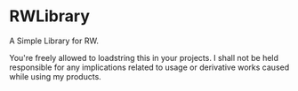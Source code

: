 # RWLibrary
A Simple Library for RW.

You're freely allowed to loadstring this in your projects. I shall not be held responsible for any implications related to usage or derivative works caused while using my products.
